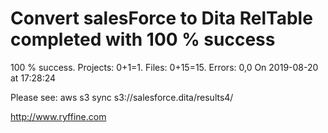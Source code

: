 # Convert salesForce to Dita RelTable completed with 100 % success

100 % success. Projects: 0+1=1.  Files: 0+15=15. Errors: 0,0  On 2019-08-20 at 17:28:24



Please see: aws s3 sync s3://salesforce.dita/results4/

http://www.ryffine.com
